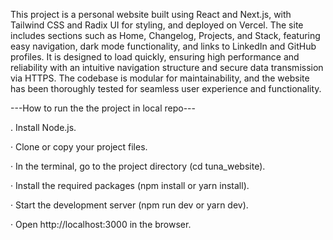 This project is a personal website built using React and Next.js, with Tailwind CSS and Radix UI for styling, and deployed on Vercel. The site includes sections such as Home, Changelog, Projects, and Stack, featuring easy navigation, dark mode functionality, and links to LinkedIn and GitHub profiles. It is designed to load quickly, ensuring high performance and reliability with an intuitive navigation structure and secure data transmission via HTTPS. The codebase is modular for maintainability, and the website has been thoroughly tested for seamless user experience and functionality.

---How to run the the project in local repo---

. Install Node.js.

· Clone or copy your project files.

· In the terminal, go to the project directory (cd tuna_website).

· Install the required packages (npm install or yarn install).

· Start the development server (npm run dev or yarn dev).

· Open http://localhost:3000 in the browser.
